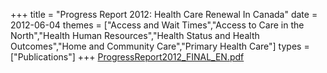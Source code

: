 +++
title = "Progress Report 2012: Health Care Renewal In Canada"
date = 2012-06-04
themes = ["Access and Wait Times","Access to Care in the North","Health Human Resources","Health Status and Health Outcomes","Home and Community Care","Primary Health Care"]
types = ["Publications"]
+++
[ProgressReport2012\_FINAL\_EN.pdf](/files/ProgressReport2012_FINAL_EN.pdf)

